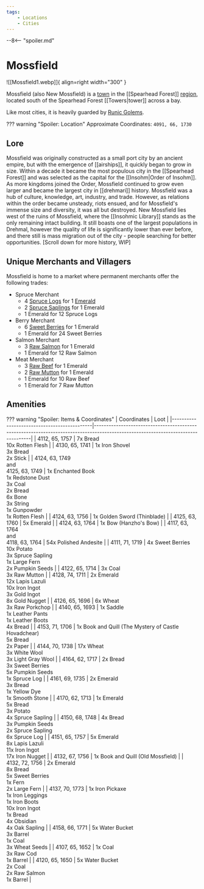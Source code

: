 ```yaml
---
tags:
    - Locations
    - Cities
---
```


--8<-- "spoiler.md"

# Mossfield

![[Mossfield1.webp]]{ align=right width="300" }

Mossfield (also New Mossfield) is a [town](/Settlements) in the [[Spearhead Forest]] [region](/Regions), located south of the Spearhead Forest [[Towers|tower]] across a bay.

Like most cities, it is heavily guarded by [Runic Golems](https://minecraft.gamepedia.com/Iron_Golem).

??? warning "Spoiler: Location"
	Approximate Coordinates: `4091, 66, 1730`
	
## Lore

Mossfield was originally constructed as a small port city by an ancient empire, but with the emergence of [[airships]], it quickly began to grow in size. Within a decade it became the most populous city in the [[Spearhead Forest]] and was selected as the capital for the [[Insohm|Order of Insohm]]. As more kingdoms joined the Order, Mossfield continued to grow even larger and became the largest city in [[drehmari]] history. Mossfield was a hub of culture, knowledge, art, industry, and trade. However, as relations within the order became unsteady, riots ensued, and for Mossfield's immense size and diversity, it was all but destroyed. New Mossfield lies west of the ruins of Mossfield, where the [[Insohmic Library]] stands as the only remaining intact building. It still boasts one of the largest populations in Drehmal, however the quality of life is significantly lower than ever before, and there still is mass migration out of the city - people searching for better opportunities. \[Scroll down for more history, WIP\]

## Unique Merchants and Villagers

Mossfield is home to a market where permanent merchants offer the
following trades:

- Spruce Merchant
    - 4 [Spruce Logs](https://minecraft.gamepedia.com/Log) for 1 [Emerald](https://minecraft.gamepedia.com/Emerald)
    - 2 [Spruce Saplings](https://minecraft.gamepedia.com/Sapling) for 1 Emerald
    - 1 Emerald for 12 Spruce Logs
- Berry Merchant
    - 6 [Sweet Berries](https://minecraft.gamepedia.com/Sweet_Berries) for 1 Emerald
    - 1 Emerald for 24 Sweet Berries
- Salmon Merchant
    - 3 [Raw Salmon](https://minecraft.gamepedia.com/Raw_Salmon) for 1 Emerald
    - 1 Emerald for 12 Raw Salmon
- Meat Merchant
    - 3 [Raw Beef](https://minecraft.gamepedia.com/Raw_Beef) for 1 Emerald
    - 2 [Raw Mutton](https://minecraft.gamepedia.com/Raw_Mutton) for 1 Emerald
    - 1 Emerald for 10 Raw Beef
    - 1 Emerald for 7 Raw Mutton


## Amenities 

??? warning "Spoiler: Items & Coordinates"
	| Coordinates                                 | Loot                                                                                                                             |
	|---------------------------------------------|----------------------------------------------------------------------------------------------------------------------------------|
	| 4112, 65, 1757                              | 7x Bread <br>10x Rotten Flesh                                                                                                    |
	| 4130, 65, 1741                              | 1x Iron Shovel <br>3x Bread <br>2x Stick                                                                                         |
	| 4124, 63, 1749 <br>and <br>4125, 63, 1749   | 1x Enchanted Book <br>1x Redstone Dust <br>3x Coal <br>2x Bread <br>6x Bone <br>3x String <br>1x Gunpowder <br>1x Rotten Flesh   |
	| 4124, 63, 1756                              | 1x Golden Sword (Thinblade)                                                                                                      |
	| 4125, 63, 1760                              | 5x Emerald                                                                                                                       |
	| 4124, 63, 1764                              | 1x Bow (Hanzho's Bow)                                                                                                            |
	| 4117, 63, 1764 <br>and <br>4118, 63, 1764   | 54x Polished Andesite                                                                                                            |
	| 4111, 71, 1719                              | 4x Sweet Berries <br>10x Potato <br>3x Spruce Sapling <br>1x Large Fern <br>2x Pumpkin Seeds                                     |
	| 4122, 65, 1714                              | 3x Coal <br>3x Raw Mutton                                                                                                        |
	| 4128, 74, 1711                              | 2x Emerald <br>12x Lapis Lazuli <br>10x Iron Ingot <br>3x Gold Ingot <br>8x Gold Nugget                                          |
	| 4126, 65, 1696                              | 6x Wheat <br>3x Raw Porkchop                                                                                                     |
	| 4140, 65, 1693                              | 1x Saddle <br>1x Leather Pants <br>1x Leather Boots <br>4x Bread                                                                 |
	| 4153, 71, 1706                              | 1x Book and Quill (The Mystery of Castle Hovadchear) <br>5x Bread <br>2x Paper                                                   |
	| 4144, 70, 1738                              | 17x Wheat <br>3x White Wool <br>3x Light Gray Wool                                                                               |
	| 4164, 62, 1717                              | 2x Bread <br>3x Sweet Berries <br>5x Pumpkin Seeds <br>1x Spruce Log                                                             |
	| 4161, 69, 1735                              | 2x Emerald <br>3x Bread <br>1x Yellow Dye <br>1x Smooth Stone                                                                    |
	| 4170, 62, 1713                              | 1x Emerald <br>5x Bread <br>3x Potato <br>4x Spruce Sapling                                                                      |
	| 4150, 68, 1748                              | 4x Bread <br>3x Pumpkin Seeds <br>2x Spruce Sapling <br>6x Spruce Log                                                            |
	| 4151, 65, 1757                              | 5x Emerald <br>8x Lapis Lazuli <br>11x Iron Ingot <br>17x Iron Nugget                                                            |
	| 4132, 67, 1756                              | 1x Book and Quill (Old Mossfield)                                                                                                |
	| 4132, 72, 1756                              | 2x Emerald <br>8x Bread <br>5x Sweet Berries <br>1x Fern <br>2x Large Fern                                                       |
	| 4137, 70, 1773                              | 1x Iron Pickaxe <br>1x Iron Leggings <br>1x Iron Boots <br>10x Iron Ingot <br>1x Bread <br>4x Obsidian <br>4x Oak Sapling        |
	| 4158, 66, 1771                              | 5x Water Bucket <br>3x Barrel <br>1x Coal <br>3x Wheat Seeds                                                                     |
	| 4107, 65, 1652                              | 1x Coal <br>3x Raw Cod <br>1x Barrel                                                                                             |
	| 4120, 65, 1650                              | 5x Water Bucket <br>2x Coal <br>2x Raw Salmon <br>1x Barrel                                                                      |

